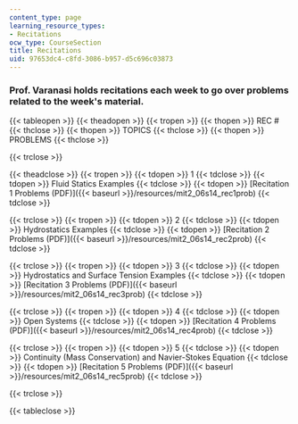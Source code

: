 ```yaml
---
content_type: page
learning_resource_types:
- Recitations
ocw_type: CourseSection
title: Recitations
uid: 97653dc4-c8fd-3086-b957-d5c696c03873
---
```


### Prof. Varanasi holds recitations each week to go over problems related to the week's material.

{{< tableopen >}}
{{< theadopen >}}
{{< tropen >}}
{{< thopen >}}
REC #
{{< thclose >}}
{{< thopen >}}
TOPICS
{{< thclose >}}
{{< thopen >}}
PROBLEMS
{{< thclose >}}

{{< trclose >}}

{{< theadclose >}}
{{< tropen >}}
{{< tdopen >}}
1
{{< tdclose >}}
{{< tdopen >}}
Fluid Statics Examples
{{< tdclose >}}
{{< tdopen >}}
[Recitation 1 Problems (PDF)]({{< baseurl >}}/resources/mit2_06s14_rec1prob)
{{< tdclose >}}

{{< trclose >}}
{{< tropen >}}
{{< tdopen >}}
2
{{< tdclose >}}
{{< tdopen >}}
Hydrostatics Examples
{{< tdclose >}}
{{< tdopen >}}
[Recitation 2 Problems (PDF)]({{< baseurl >}}/resources/mit2_06s14_rec2prob)
{{< tdclose >}}

{{< trclose >}}
{{< tropen >}}
{{< tdopen >}}
3
{{< tdclose >}}
{{< tdopen >}}
Hydrostatics and Surface Tension Examples
{{< tdclose >}}
{{< tdopen >}}
[Recitation 3 Problems (PDF)]({{< baseurl >}}/resources/mit2_06s14_rec3prob)
{{< tdclose >}}

{{< trclose >}}
{{< tropen >}}
{{< tdopen >}}
4
{{< tdclose >}}
{{< tdopen >}}
Open Systems
{{< tdclose >}}
{{< tdopen >}}
[Recitation 4 Problems (PDF)]({{< baseurl >}}/resources/mit2_06s14_rec4prob)
{{< tdclose >}}

{{< trclose >}}
{{< tropen >}}
{{< tdopen >}}
5
{{< tdclose >}}
{{< tdopen >}}
Continuity (Mass Conservation) and Navier-Stokes Equation
{{< tdclose >}}
{{< tdopen >}}
[Recitation 5 Problems (PDF)]({{< baseurl >}}/resources/mit2_06s14_rec5prob)
{{< tdclose >}}

{{< trclose >}}

{{< tableclose >}}